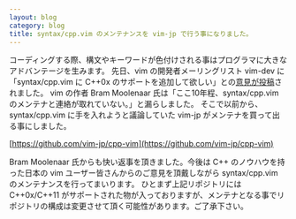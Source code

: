 ```yaml
---
layout: blog
category: blog
title: syntax/cpp.vim のメンテナンスを vim-jp で行う事になりました。
---
```


コーディングする際、構文やキーワードが色付けされる事はプログラマに大きなアドバンテージを生みます。
先日、vim の開発者メーリングリスト vim-dev に「syntax/cpp.vim に C++0x のサポートを追加して欲しい」との[意見が投稿](https://groups.google.com/d/topic/vim_dev/ug_wmWQqyGU/discussion)されました。
vim の作者 Bram Moolenaar 氏は「ここ10年程、syntax/cpp.vim のメンテナと連絡が取れていない。」と漏らしました。
そこで以前から、syntax/cpp.vim に手を入れようと議論していた vim-jp がメンテナを買って出る事にしました。

[https://github.com/vim-jp/cpp-vim](https://github.com/vim-jp/cpp-vim)

Bram Moolenaar 氏からも快い返事を頂きました。今後は C++ のノウハウを持った日本の vim ユーザー皆さんからのご意見を頂戴しながら syntax/cpp.vim のメンテナンスを行ってまいります。
ひとまず上記リポジトリには C++0x/C++11 がサポートされた物が入っておりますが、メンテナとなる事でリポジトリの構成は変更させて頂く可能性があります。ご了承下さい。
